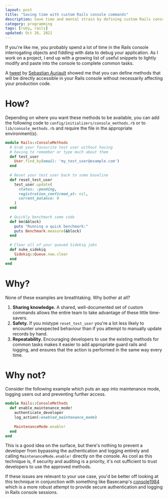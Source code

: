 ```yaml
---
layout: post
title: "Saving time with custom Rails console commands"
description: Save time and mental strain by defining custom Rails console methods for common tasks
category: programming
tags: [ruby, rails]
updated: Oct 26, 2021
---
```


If you're like me, you probably spend a lot of time in the Rails console interrogating objects and fiddling with data to debug your application. As I work on a project, I end up with a growing list of useful snippets to lightly modify and paste into the console to complete common tasks.

A [tweet](https://twitter.com/websebdev/status/1451897969276604424?s=20) by [Sebastian Auriault](https://twitter.com/websebdev) showed me that you can define methods that will be directly accessible in your Rails console without necessarily affecting your production code.

# How?

Depending on where you want these methods to be available, you can add the following code to `config/initializers/console_methods.rb` or to `lib/console_methods.rb` and require the file in the appropriate environment(s).

```ruby
module Rails::ConsoleMethods
  # Grab your favourite test user without having
  # having to remember or type much about them
  def test_user
    User.find_by(email: 'my_test_user@example.com')
  end
  
  # Reset your test user back to some baseline
  def reset_test_user
    test_user.update(
      status: :pending,
      registration_confirmed_at: nil,
      current_balance: 0
    )
  end
  
  # Quickly benchmark some code
  def bm(&block)
    puts "Running a quick benchmark:"
    puts Benchmark.measure(&block)
  end
  
  # Clear all of your queued Sidekiq jobs
  def nuke_sidekiq
    Sidekiq::Queue.new.clear
  end
end
```

# Why?

None of these examples are breathtaking. Why bother at all?

1. **Sharing knowledge.** A shared, well-documented set of custom commands allows the entire team to take advantage of these little time-savers.
2. **Safety.** If you mistype `reset_test_user` you're a lot less likely to encounter unexpected behaviour than if you attempt to manually update records by hand.
3. **Repeatability.** Encouraging developers to use the existing methods for common tasks makes it easier to add appropriate guard rails and logging, and ensures that the action is performed in the same way every time.


# Why not?

Consider the following example which puts an app into maintenance mode, logging users out and preventing further access.

```ruby
module Rails::ConsoleMethods
  def enable_maintenance_mode!
    authenticate_developer
    log_action(:enabled_maintenance_mode)
    
    MaintenanceMode.enable!
  end
end
```

This is a good idea on the surface, but there's nothing to prevent a developer from bypassing the authentication and logging entirely and calling `MaintenanceMode.enable!` directly on the console. As cool as this technique is, if security and auditing is a priority, it's not sufficient to trust developers to use the approved methods.

If these issues are relevant to your use case, you'd be better off looking at this technique in conjunction with something like Basecamp's [console1984](https://github.com/basecamp/console1984) which is a more robust attempt to provide secure authentication and logging in Rails console sessions.

